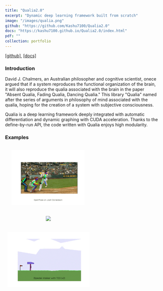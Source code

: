 ```yaml
---
title: "Qualia2.0"
excerpt: "Dynamic deep learning framework built from scratch"
image: "/images/qualia.png" 
github: "https://github.com/Kashu7100/Qualia2.0"
docs: "https://kashu7100.github.io/Qualia2.0/index.html"
pdf: ""
collection: portfolio
---
```

[[github]](https://github.com/Kashu7100/Qualia2.0), [[docs]](https://kashu7100.github.io/Qualia2.0/index.html)

### Introduction

David J. Chalmers, an Australian philosopher and cognitive scientist, onece argued that if a system reproduces the functional organization of the brain, it will also reproduce the qualia associated with the brain in the paper "Absent Qualia, Fading Qualia, Dancing Qualia." This library "Qualia" named after the series of arguments in philosophy of mind associated with the qualia, hoping for the creation of a system with subjective consciousness.

Qualia is a deep learning framework deeply integrated with automatic differentiation and dynamic graphing with CUDA acceleration. Thanks to the define-by-run API, the code written with Qualia enjoys high modularity.

### Examples

<table style="width:100%;border:0px;border-spacing:0px;border-collapse:separate;margin-right:auto;margin-left:auto;">
  <tbody>
    <tr>
      <td style="vertical-align:middle">
        <p align="center"><img src="/images/baseball.gif" height="180"/></p>
      </td>
    </tr>
    <tr>
      <td style="vertical-align:middle">
        <p align="center"><img src="/images/gan_mnist.gif" height="180"/></p>
      </td>
    </tr>
    <tr>
      <td style="vertical-align:middle">
        <p align="center"><img src="/images/bipedal_walker_td3.gif" height="180"/></p>
      </td>
    </tr>
  </tbody>
</table>
